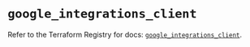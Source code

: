 # `google_integrations_client`

Refer to the Terraform Registry for docs: [`google_integrations_client`](https://registry.terraform.io/providers/hashicorp/google-beta/5.27.0/docs/resources/google_integrations_client).
